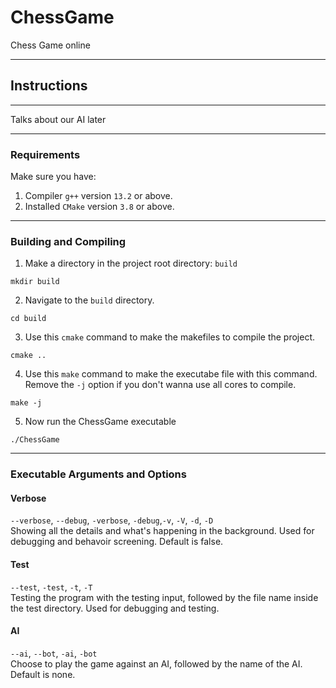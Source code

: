 # ChessGame
Chess Game online

---

## Instructions

---

Talks about our AI later

---

### Requirements

Make sure you have:
1. Compiler `g++` version `13.2` or above.
2. Installed `CMake` version `3.8` or above.

---

### Building and Compiling

1. Make a directory in the project root directory: `build`
```
mkdir build
```
2. Navigate to the `build` directory.
```
cd build
```
3. Use this `cmake` command to make the makefiles to compile the project.
```
cmake ..
```
4. Use this `make` command to make the executabe file with this command. Remove the `-j` option if you don't wanna use all cores to compile.
```
make -j
```
5. Now run the ChessGame executable
```
./ChessGame
```

---

### Executable Arguments and Options

#### Verbose
`--verbose`, `--debug`, `-verbose`, `-debug`,`-v`, `-V`, `-d`, `-D`\
Showing all the details and what's happening in the background. Used for debugging and behavoir screening. Default is false.

#### Test
`--test`, `-test`, `-t`, `-T`\
Testing the program with the testing input, followed by the file name inside the test directory. Used for debugging and testing.

#### AI
`--ai`, `--bot`, `-ai`, `-bot`\
Choose to play the game against an AI, followed by the name of the AI. Default is none.